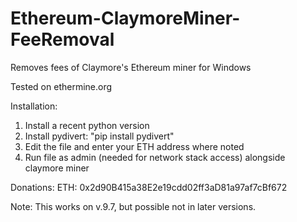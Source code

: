# Ethereum-ClaymoreMiner-FeeRemoval
Removes fees of Claymore's Ethereum miner for Windows

Tested on ethermine.org

Installation:
1) Install a recent python version
2) Install pydivert: "pip install pydivert"
4) Edit the file and enter your ETH address where noted
3) Run file as admin (needed for network stack access) alongside claymore miner

Donations: ETH: 0x2d90B415a38E2e19cdd02ff3aD81a97af7cBf672 

Note: This works on v.9.7, but possible not in later versions.
